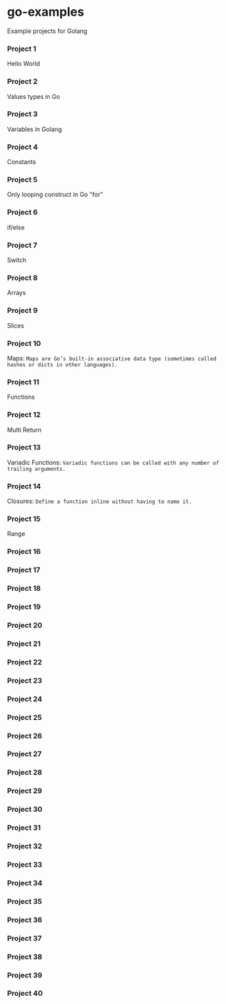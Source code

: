 # go-examples

Example projects for Golang

### Project 1

Hello World

### Project 2

Values types in Go

### Project 3

Variables in Golang

### Project 4

Constants

### Project 5

Only looping construct in Go "for"

### Project 6

if/else

### Project 7

Switch

### Project 8

Arrays

### Project 9

Slices

### Project 10

Maps: `Maps are Go’s built-in associative data type
(sometimes called hashes or dicts in other languages).`

### Project 11

Functions

### Project 12

Multi Return

### Project 13

Variadic Functions: `Variadic functions can be called with any number of trailing arguments.`

### Project 14

Closures: `Define a function inline without having to name it.`

### Project 15

Range

### Project 16

### Project 17

### Project 18

### Project 19

### Project 20

### Project 21

### Project 22

### Project 23

### Project 24

### Project 25

### Project 26

### Project 27

### Project 28

### Project 29

### Project 30

### Project 31

### Project 32

### Project 33

### Project 34

### Project 35

### Project 36

### Project 37

### Project 38

### Project 39

### Project 40

